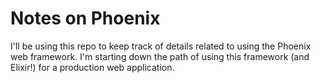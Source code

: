# Notes on Phoenix

I'll be using this repo to keep track of details related to using the Phoenix web framework. I'm starting down the path of using this framework (and Elixir!) for a production web application.
